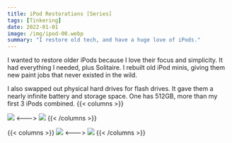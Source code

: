 ```yaml
---
title: iPod Restorations [Series]
tags: [Tinkering]
date: 2022-01-01
image: /img/ipod-00.webp
summary: "I restore old tech, and have a huge love of iPods."
---
```


I wanted to restore older iPods because I love their focus and simplicity. It had everything I needed, plus Solitaire. I rebuilt old iPod minis, giving them new paint jobs that never existed in the wild. 

I also swapped out physical hard drives for flash drives. It gave them a nearly infinite battery and storage space. One has 512GB, more than my first 3 iPods combined.
{{< columns >}}

![](/img/ipod-01.webp)
<--->
![](/img/ipod-02.webp)
{{< /columns >}}

{{< columns >}}
![](/img/ipod-03.webp)
<--->
![](/img/ipod-04.webp)
{{< /columns >}}